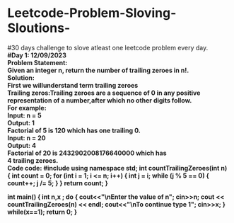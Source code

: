 # Leetcode-Problem-Sloving-Sloutions-
#30 days challenge to slove atleast one leetcode problem every day.<br>
<b>#Day 1: 12/09/2023<br><b>
<b>Problem Statement:</b><br>
Given an integer n, return the number of trailing zeroes in n!.<br>
<B>Solution:<b><br>
First we willunderstand term trailing zeroes <br>
Trailing zeros:Trailing zeroes are a sequence of 0 in any positive representation of a number,after which no other digits follow.<br>
For example:<br>
Input: n = 5<br>
Output: 1 <br>
Factorial of 5 is 120 which has one trailing 0.<br>
Input: n = 20<br>
Output: 4<br>
Factorial of 20 is 2432902008176640000 which has<br>
4 trailing zeroes.<br>
<b>Code</b>
code:
#include <iostream>
using namespace std;
int countTrailingZeroes(int n)
{ int count = 0;
for (int i = 1; i <= n; i++) {
int j = i;
while (j % 5 == 0) {
count++;
j /= 5;
}
}
return count;
}

int main()
{ int n,x ;
do
{
cout<<"\nEnter the value of n";
cin>>n;
cout << countTrailingZeroes(n) << endl;
cout<<"\nTo continue type 1";
cin>>x;
} while(x==1);
return 0;
}





